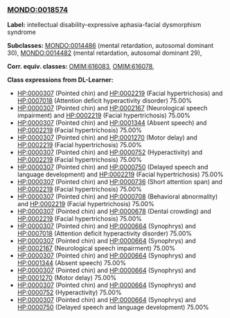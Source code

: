 
### [MONDO:0018574](http://purl.obolibrary.org/obo/MONDO_0018574)
**Label:** intellectual disability-expressive aphasia-facial dysmorphism syndrome

**Subclasses:** [MONDO:0014486](http://purl.obolibrary.org/obo/MONDO_0014486) (mental retardation, autosomal dominant 30), [MONDO:0014482](http://purl.obolibrary.org/obo/MONDO_0014482) (mental retardation, autosomal dominant 29), 

**Corr. equiv. classes:** [OMIM:616083](http://purl.obolibrary.org/obo/OMIM_616083), [OMIM:616078](http://purl.obolibrary.org/obo/OMIM_616078), 

**Class expressions from DL-Learner:**

- [HP:0000307](http://purl.obolibrary.org/obo/HP_0000307) (Pointed chin) and [HP:0002219](http://purl.obolibrary.org/obo/HP_0002219) (Facial hypertrichosis) and [HP:0007018](http://purl.obolibrary.org/obo/HP_0007018) (Attention deficit hyperactivity disorder) 75.00%
- [HP:0000307](http://purl.obolibrary.org/obo/HP_0000307) (Pointed chin) and [HP:0002167](http://purl.obolibrary.org/obo/HP_0002167) (Neurological speech impairment) and [HP:0002219](http://purl.obolibrary.org/obo/HP_0002219) (Facial hypertrichosis) 75.00%
- [HP:0000307](http://purl.obolibrary.org/obo/HP_0000307) (Pointed chin) and [HP:0001344](http://purl.obolibrary.org/obo/HP_0001344) (Absent speech) and [HP:0002219](http://purl.obolibrary.org/obo/HP_0002219) (Facial hypertrichosis) 75.00%
- [HP:0000307](http://purl.obolibrary.org/obo/HP_0000307) (Pointed chin) and [HP:0001270](http://purl.obolibrary.org/obo/HP_0001270) (Motor delay) and [HP:0002219](http://purl.obolibrary.org/obo/HP_0002219) (Facial hypertrichosis) 75.00%
- [HP:0000307](http://purl.obolibrary.org/obo/HP_0000307) (Pointed chin) and [HP:0000752](http://purl.obolibrary.org/obo/HP_0000752) (Hyperactivity) and [HP:0002219](http://purl.obolibrary.org/obo/HP_0002219) (Facial hypertrichosis) 75.00%
- [HP:0000307](http://purl.obolibrary.org/obo/HP_0000307) (Pointed chin) and [HP:0000750](http://purl.obolibrary.org/obo/HP_0000750) (Delayed speech and language development) and [HP:0002219](http://purl.obolibrary.org/obo/HP_0002219) (Facial hypertrichosis) 75.00%
- [HP:0000307](http://purl.obolibrary.org/obo/HP_0000307) (Pointed chin) and [HP:0000736](http://purl.obolibrary.org/obo/HP_0000736) (Short attention span) and [HP:0002219](http://purl.obolibrary.org/obo/HP_0002219) (Facial hypertrichosis) 75.00%
- [HP:0000307](http://purl.obolibrary.org/obo/HP_0000307) (Pointed chin) and [HP:0000708](http://purl.obolibrary.org/obo/HP_0000708) (Behavioral abnormality) and [HP:0002219](http://purl.obolibrary.org/obo/HP_0002219) (Facial hypertrichosis) 75.00%
- [HP:0000307](http://purl.obolibrary.org/obo/HP_0000307) (Pointed chin) and [HP:0000678](http://purl.obolibrary.org/obo/HP_0000678) (Dental crowding) and [HP:0002219](http://purl.obolibrary.org/obo/HP_0002219) (Facial hypertrichosis) 75.00%
- [HP:0000307](http://purl.obolibrary.org/obo/HP_0000307) (Pointed chin) and [HP:0000664](http://purl.obolibrary.org/obo/HP_0000664) (Synophrys) and [HP:0007018](http://purl.obolibrary.org/obo/HP_0007018) (Attention deficit hyperactivity disorder) 75.00%
- [HP:0000307](http://purl.obolibrary.org/obo/HP_0000307) (Pointed chin) and [HP:0000664](http://purl.obolibrary.org/obo/HP_0000664) (Synophrys) and [HP:0002167](http://purl.obolibrary.org/obo/HP_0002167) (Neurological speech impairment) 75.00%
- [HP:0000307](http://purl.obolibrary.org/obo/HP_0000307) (Pointed chin) and [HP:0000664](http://purl.obolibrary.org/obo/HP_0000664) (Synophrys) and [HP:0001344](http://purl.obolibrary.org/obo/HP_0001344) (Absent speech) 75.00%
- [HP:0000307](http://purl.obolibrary.org/obo/HP_0000307) (Pointed chin) and [HP:0000664](http://purl.obolibrary.org/obo/HP_0000664) (Synophrys) and [HP:0001270](http://purl.obolibrary.org/obo/HP_0001270) (Motor delay) 75.00%
- [HP:0000307](http://purl.obolibrary.org/obo/HP_0000307) (Pointed chin) and [HP:0000664](http://purl.obolibrary.org/obo/HP_0000664) (Synophrys) and [HP:0000752](http://purl.obolibrary.org/obo/HP_0000752) (Hyperactivity) 75.00%
- [HP:0000307](http://purl.obolibrary.org/obo/HP_0000307) (Pointed chin) and [HP:0000664](http://purl.obolibrary.org/obo/HP_0000664) (Synophrys) and [HP:0000750](http://purl.obolibrary.org/obo/HP_0000750) (Delayed speech and language development) 75.00%


